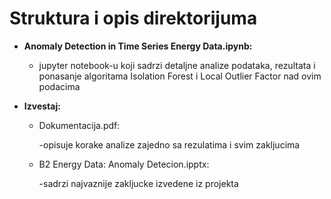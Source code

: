 # Struktura i opis direktorijuma 
- **Anomaly Detection in Time Series Energy Data.ipynb:**
  - jupyter notebook-u koji sadrzi detaljne analize podataka, rezultata i ponasanje algoritama Isolation Forest i Local Outlier Factor nad ovim podacima

- **Izvestaj:**
  - Dokumentacija.pdf:

    -opisuje korake analize zajedno sa rezulatima i svim zakljucima
  - B2 Energy Data: Anomaly Detecion.ipptx:

    -sadrzi najvaznije zakljucke izvedene iz projekta
